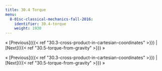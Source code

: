 ```yaml
---
title: 30.4 Torque
menu:
  8-01sc-classical-mechanics-fall-2016:
    identifier: 30.4-torque
    weight: 1930
---
```

« [Previous]({{< ref "30.3-cross-product-in-cartesian-coordinates" >}}) | [Next]({{< ref "30.5-torque-from-gravity" >}}) »

« [Previous]({{< ref "30.3-cross-product-in-cartesian-coordinates" >}}) | [Next]({{< ref "30.5-torque-from-gravity" >}}) »